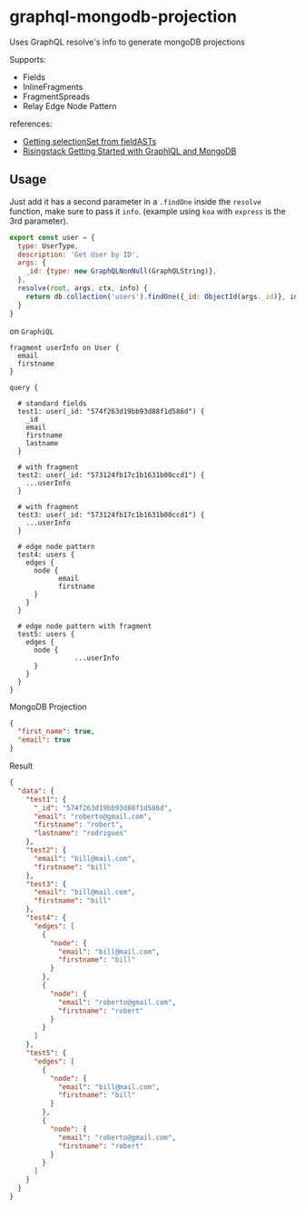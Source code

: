 # graphql-mongodb-projection

Uses GraphQL resolve's info to generate mongoDB projections

Supports:
- Fields
- InlineFragments
- FragmentSpreads
- Relay Edge Node Pattern

references:
- [Getting selectionSet from fieldASTs](https://github.com/graphql/graphql-js/issues/96)
- [Risingstack Getting Started with GraphlQL and MongoDB ](https://blog.risingstack.com/graphql-overview-getting-started-with-graphql-and-nodejs/)

## Usage

Just add it has a second parameter in a `.findOne` inside the `resolve` function, make sure to pass it `info`. (example using `koa` with `express` is the 3rd parameter).

```js
export const user = {
  type: UserType,
  description: 'Get User by ID',
  args: {
    _id: {type: new GraphQLNonNull(GraphQLString)},
  },
  resolve(root, args, ctx, info) {
    return db.collection('users').findOne({_id: ObjectId(args._id)}, infoToProjection(info))
  }
}
```


on `GraphiQL`
```
fragment userInfo on User {
  email
  firstname
}

query {

  # standard fields
  test1: user(_id: "574f263d19bb93d88f1d586d") {
  	_id
  	email
  	firstname
  	lastname
  }

  # with fragment
  test2: user(_id: "573124fb17c1b1631b00ccd1") {
    ...userInfo
  }

  # with fragment
  test3: user(_id: "573124fb17c1b1631b00ccd1") {
    ...userInfo
  }

  # edge node pattern
  test4: users {
    edges {
      node {
  			email
  			firstname
      }
    }
  }

  # edge node pattern with fragment
  test5: users {
    edges {
      node {
				...userInfo
      }
    }
  }
}
```

MongoDB Projection
```json
{
  "first_name": true,
  "email": true
}
```

Result
```json
{
  "data": {
    "test1": {
      "_id": "574f263d19bb93d88f1d586d",
      "email": "roberto@gmail.com",
      "firstname": "robert",
      "lastname": "rodrigues"
    },
    "test2": {
      "email": "bill@mail.com",
      "firstname": "bill"
    },
    "test3": {
      "email": "bill@mail.com",
      "firstname": "bill"
    },
    "test4": {
      "edges": [
        {
          "node": {
            "email": "bill@mail.com",
            "firstname": "bill"
          }
        },
        {
          "node": {
            "email": "roberto@gmail.com",
            "firstname": "robert"
          }
        }
      ]
    },
    "test5": {
      "edges": [
        {
          "node": {
            "email": "bill@mail.com",
            "firstname": "bill"
          }
        },
        {
          "node": {
            "email": "roberto@gmail.com",
            "firstname": "robert"
          }
        }
      ]
    }
  }
}
```
